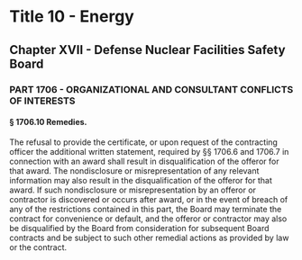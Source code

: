 
# Title 10 - Energy
## Chapter XVII - Defense Nuclear Facilities Safety Board
### PART 1706 - ORGANIZATIONAL AND CONSULTANT CONFLICTS OF INTERESTS
#### § 1706.10 Remedies.

The refusal to provide the certificate, or upon request of the contracting officer the additional written statement, required by §§ 1706.6 and 1706.7 in connection with an award shall result in disqualification of the offeror for that award. The nondisclosure or misrepresentation of any relevant information may also result in the disqualification of the offeror for that award. If such nondisclosure or misrepresentation by an offeror or contractor is discovered or occurs after award, or in the event of breach of any of the restrictions contained in this part, the Board may terminate the contract for convenience or default, and the offeror or contractor may also be disqualified by the Board from consideration for subsequent Board contracts and be subject to such other remedial actions as provided by law or the contract.
